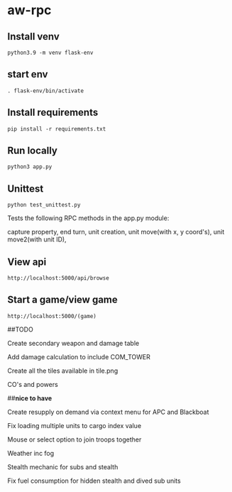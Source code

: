 # aw-rpc

## Install venv

    python3.9 -m venv flask-env

## start env

    . flask-env/bin/activate

## Install requirements

    pip install -r requirements.txt

## Run locally

    python3 app.py

## Unittest

    python test_unittest.py



Tests the following RPC methods in the app.py module:

capture property,
end turn,
unit creation,
unit move(with x, y coord's),
unit move2(with unit ID),



## View api

    http://localhost:5000/api/browse

## Start a game/view game

    http://localhost:5000/(game)


##TODO

Create secondary weapon and damage table

Add damage calculation to include COM_TOWER

Create all the tiles available in tile.png

CO's and powers

##**nice to have**

Create resupply on demand via context menu for APC and Blackboat

Fix loading multiple units to cargo index value

Mouse or select option to join troops together

Weather inc fog

Stealth mechanic for subs and stealth

Fix fuel consumption for hidden stealth and dived sub units
